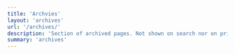 ```yaml
---
title: 'Archvies' 
layout: 'archives'
url: '/archives/' 
description: 'Section of archived pages. Not shown on search nor on principal page, but open for reading.'
summary: 'archives' 
---
```

